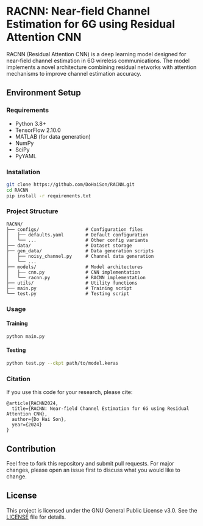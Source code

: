 # RACNN: Near-field Channel Estimation for 6G using Residual Attention CNN

RACNN (Residual Attention CNN) is a deep learning model designed for near-field channel estimation in 6G wireless communications. The model implements a novel architecture combining residual networks with attention mechanisms to improve channel estimation accuracy.

## Environment Setup
### Requirements
- Python 3.8+
- TensorFlow 2.10.0
- MATLAB (for data generation)
- NumPy
- SciPy
- PyYAML

### Installation
```bash
git clone https://github.com/DoHaiSon/RACNN.git
cd RACNN
pip install -r requirements.txt
```

### Project Structure 
```
RACNN/
├── configs/                 # Configuration files
│   ├── defaults.yaml        # Default configuration
│   └── ...                  # Other config variants
├── data/                    # Dataset storage
├── gen_data/                # Data generation scripts
│   ├── noisy_channel.py     # Channel data generation
│   └── ...
├── models/                  # Model architectures
│   ├── cnn.py               # CNN implementation
│   └── racnn.py             # RACNN implementation
├── utils/                   # Utility functions
├── main.py                  # Training script
└── test.py                  # Testing script
```

### Usage
#### Training
```bash
python main.py 
```

#### Testing
```bash
python test.py --ckpt path/to/model.keras
```

### Citation
If you use this code for your research, please cite:
```
@article{RACNN2024,
  title={RACNN: Near-field Channel Estimation for 6G using Residual Attention CNN},
  author={Do Hai Son},
  year={2024}
}
```

## Contribution

Feel free to fork this repository and submit pull requests. For major changes, please open an issue first to discuss what you would like to change.

## License

This project is licensed under the GNU General Public License v3.0. See the [LICENSE](LICENSE) file for details.